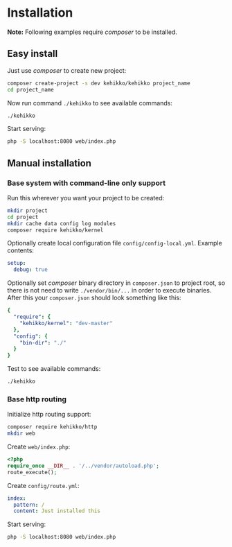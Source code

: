 ---
---

# Installation

**Note:** Following examples require *composer* to be installed.

## Easy install

Just use *composer* to create new project:

```sh
composer create-project -s dev kehikko/kehikko project_name
cd project_name
```

Now run command `./kehikko` to see available commands:

```sh
./kehikko
```

Start serving:

```sh
php -S localhost:8080 web/index.php
```

## Manual installation

### Base system with command-line only support

Run this wherever you want your project to be created:

```sh
mkdir project
cd project
mkdir cache data config log modules
composer require kehikko/kernel
```

Optionally create local configuration file `config/config-local.yml`. Example contents:

```yaml
setup:
  debug: true
```

Optionally set *composer* binary directory in `composer.json` to project root,
so there is not need to write `./vendor/bin/...` in order to execute binaries.
After this your `composer.json` should look something like this:

```yaml
{
  "require": {
    "kehikko/kernel": "dev-master"
  },
  "config": {
    "bin-dir": "./"
  }
}
```

Test to see available commands:

```sh
./kehikko
```

### Base http routing

Initialize http routing support:

```sh
composer require kehikko/http
mkdir web
```

Create `web/index.php`:

```php
<?php
require_once __DIR__ . '/../vendor/autoload.php';
route_execute();
```

Create `config/route.yml`:

```yaml
index:
  pattern: /
  content: Just installed this
```

Start serving:

```sh
php -S localhost:8080 web/index.php
```
